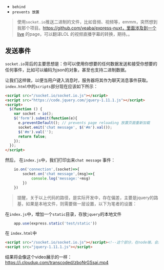 - `behind`
- `prevents 放置` 

> 使用`socket.io`推送二进制的文件，比如音频、视频等，emmm，突然想到我那个项目。https://github.com/veaba/express-nuxt，里面涉及到一个live 的page，可以翻译LOL 的视频直播字幕的转换，期待。。

## 发送事件

`socket.io`背后的主要思想是：你可以使用你想要的任何数据发送和接受你想要的任何事件，比如可以编码为json的对象，甚至也支持二进制数据。


让我们这样做，以便当用户键入消息时，服务器将其作为聊天消息事件获取。 `index.html`中的`scripts`部分现在应该如下所示：

```html
<script src="/socket.io/socket.io.js"></script>
<script src="https://code.jquery.com/jquery-1.11.1.js"></script>
<script>
  $(function () {
    var socket = io();
    $('form').submit(function(e){
      e.preventDefault(); // prevents page reloading 放置页面重新加载
      socket.emit('chat message', $('#m').val());
      $('#m').val('');
      return false;
    });
  });
</script>
```

然后， 在`index.js`中，我们打印出来`chat message` 事件：

```js
    io.on('connection',(socket)=>{
        socket.on('chat message',(msg)=>{
            console.log('message:'+msg)
        })
    })
```


>提醒，关于以上代码的路径，是实际开发中，存在偏差，主要是jquery的路基，如果是本地文件，则需要做一层设置，以下为笔者的设置：


在`index.js`中，增加一个`static`目录，存放`jquery`的本地文件
```js
    app.use(express.static('test/static'))
```

在 `index.html`中
```html
<script src="/socket.io/socket.io.js"></script><!--这个部分，在node端，会添加一层中间期间给它自己-->
<script src="jquery-1.11.1.js"></script>
```

结果将会像这个video展示的一样：https://i.cloudup.com/transcoded/zboNrGSsai.mp4

